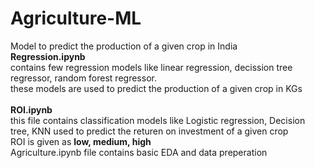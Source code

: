 # Agriculture-ML
Model to predict the production of a given crop in India <br>
<b>Regression.ipynb </b><br>
contains few regression models like linear regression, decission tree regressor, random forest regressor.<br>
these models are used to predict the production of a given crop in KGs <br>
<br>
<b>ROI.ipynb</b><br>
this file contains classification models like Logistic regression, Decision tree, KNN used to predict the returen on investment of a given crop <br>
ROI is given as <b> low, medium, high </b> <br>
Agriculture.ipynb file contains basic EDA and data preperation 

